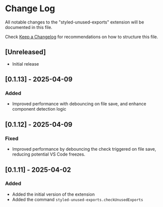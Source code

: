 # Change Log

All notable changes to the "styled-unused-exports" extension will be documented in this file.

Check [Keep a Changelog](http://keepachangelog.com/) for recommendations on how to structure this file.

## [Unreleased]

- Initial release

## [0.1.13] - 2025-04-09

### Added

- Improved performance with debouncing on file save, and enhance component detection logic

## [0.1.12] - 2025-04-09

### Fixed

- Improved performance by debouncing the check triggered on file save, reducing potential VS Code freezes.

## [0.1.11] - 2025-04-02 

### Added

- Added the initial version of the extension
- Added the command `styled-unused-exports.checkUnusedExports`